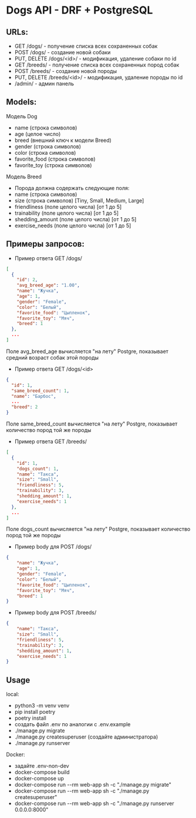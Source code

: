 # Dogs API - DRF + PostgreSQL

## URLs:

- GET /dogs/ - получение списка всех сохраненных собак
- POST /dogs/ - создание новой собаки
- PUT, DELETE /dogs/\<id>/ - модификация, удаление собаки по id
- GET /breeds/ - получение списка всех сохраненных пород собак
- POST /breeds/ - создание новой породы
- PUT, DELETE /breeds/\<id>/ - модификация, удаление породы по id
- /admin/ - админ панель
## Models:

Модель Dog
- name (строка символов)
- age (целое число)
- breed (внешний ключ к модели Breed)
- gender (строка символов)
- color (строка символов)
- favorite_food (строка символов)
- favorite_toy (строка символов)


Модель Breed
- Порода должна содержать следующие поля:
- name (строка символов)
- size (строка символов) [Tiny, Small, Medium, Large]
- friendliness (поле целого числа) [от 1 до 5]
- trainability (поле целого числа) [от 1 до 5]
- shedding_amount (поле целого числа) [от 1 до 5]
- exercise_needs (поле целого числа) [от 1 до 5]

## Примеры запросов:

- Пример ответа GET /dogs/
```json
[
  {
    "id": 2,
    "avg_breed_age": "1.00",
    "name": "Жучка",
    "age": 1,
    "gender": "Female",
    "color": "Белый",
    "favorite_food": "Цыпленок",
    "favorite_toy": "Мяч",
    "breed": 1
  },
  ...
]
```
Поле avg_breed_age вычисляется "на лету" Postgre, показывает средний возраст собак этой породы
- Пример ответа GET /dogs/\<id>
```json
{
  "id": 1,
  "same_breed_count": 1,
  "name": "Барбос",
  ...
  "breed": 2
}
```
Поле same_breed_count вычисляется "на лету" Postgre, показывает количество пород той же породы
- Пример ответа GET /breeds/
```json
[
  {
    "id": 1,
    "dogs_count": 1,
    "name": "Такса",
    "size": "Small",
    "friendliness": 5,
    "trainability": 3,
    "shedding_amount": 1,
    "exercise_needs": 1
  },
  ...
]
```
Поле dogs_count вычисляется "на лету" Postgre, показывает количество пород той же породы
- Пример body для POST /dogs/
```json
{
    "name": "Жучка",
    "age": 1,
    "gender": "Female",
    "color": "Белый",
    "favorite_food": "Цыпленок",
    "favorite_toy": "Мяч",
    "breed": 1
}
```
- Пример body для POST /breeds/
```json
{
    "name": "Такса",
    "size": "Small",
    "friendliness": 5,
    "trainability": 3,
    "shedding_amount": 1,
    "exercise_needs": 1
}
```

## Usage
local:
- python3 -m venv venv
- pip install poetry
- poetry install
- создать файл .env по аналогии с .env.example
- ./manage.py migrate
- ./manage.py createsuperuser (создайте администратора)
- ./manage.py runserver


Docker:
- задайте .env-non-dev
- docker-compose build
- docker-compose up
- docker-compose run --rm web-app sh -c "./manage.py migrate"
- docker-compose run --rm web-app sh -c "./manage.py createsuperuser"
- docker-compose run --rm web-app sh -c "./manage.py runserver 0.0.0.0:8000"

